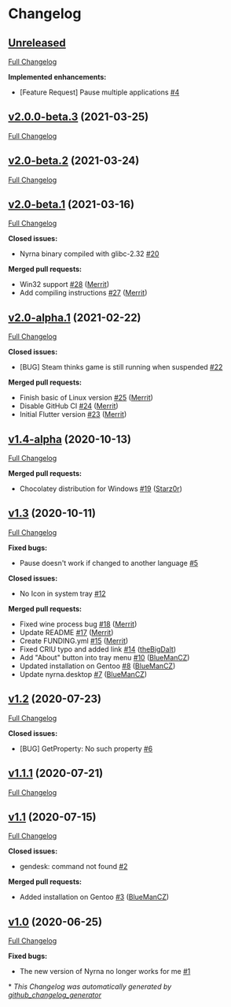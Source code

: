 # Changelog

## [Unreleased](https://github.com/Merrit/nyrna/tree/HEAD)

[Full Changelog](https://github.com/Merrit/nyrna/compare/v2.0.0-beta.3...HEAD)

**Implemented enhancements:**

- \[Feature Request\] Pause multiple applications [\#4](https://github.com/Merrit/nyrna/issues/4)

## [v2.0.0-beta.3](https://github.com/Merrit/nyrna/tree/v2.0.0-beta.3) (2021-03-25)

[Full Changelog](https://github.com/Merrit/nyrna/compare/v2.0-beta.2...v2.0.0-beta.3)

## [v2.0-beta.2](https://github.com/Merrit/nyrna/tree/v2.0-beta.2) (2021-03-24)

[Full Changelog](https://github.com/Merrit/nyrna/compare/v2.0-beta.1...v2.0-beta.2)

## [v2.0-beta.1](https://github.com/Merrit/nyrna/tree/v2.0-beta.1) (2021-03-16)

[Full Changelog](https://github.com/Merrit/nyrna/compare/v2.0-alpha.1...v2.0-beta.1)

**Closed issues:**

- Nyrna binary compiled with glibc-2.32 [\#20](https://github.com/Merrit/nyrna/issues/20)

**Merged pull requests:**

- Win32 support [\#28](https://github.com/Merrit/nyrna/pull/28) ([Merrit](https://github.com/Merrit))
- Add compiling instructions [\#27](https://github.com/Merrit/nyrna/pull/27) ([Merrit](https://github.com/Merrit))

## [v2.0-alpha.1](https://github.com/Merrit/nyrna/tree/v2.0-alpha.1) (2021-02-22)

[Full Changelog](https://github.com/Merrit/nyrna/compare/v1.4-alpha...v2.0-alpha.1)

**Closed issues:**

- \[BUG\] Steam thinks game is still running when suspended [\#22](https://github.com/Merrit/nyrna/issues/22)

**Merged pull requests:**

- Finish basic of Linux version [\#25](https://github.com/Merrit/nyrna/pull/25) ([Merrit](https://github.com/Merrit))
- Disable GitHub CI [\#24](https://github.com/Merrit/nyrna/pull/24) ([Merrit](https://github.com/Merrit))
- Initial Flutter version [\#23](https://github.com/Merrit/nyrna/pull/23) ([Merrit](https://github.com/Merrit))

## [v1.4-alpha](https://github.com/Merrit/nyrna/tree/v1.4-alpha) (2020-10-13)

[Full Changelog](https://github.com/Merrit/nyrna/compare/v1.3...v1.4-alpha)

**Merged pull requests:**

- Chocolatey distribution for Windows [\#19](https://github.com/Merrit/nyrna/pull/19) ([Starz0r](https://github.com/Starz0r))

## [v1.3](https://github.com/Merrit/nyrna/tree/v1.3) (2020-10-11)

[Full Changelog](https://github.com/Merrit/nyrna/compare/v1.2...v1.3)

**Fixed bugs:**

- Pause doesn't work if changed to another language [\#5](https://github.com/Merrit/nyrna/issues/5)

**Closed issues:**

- No Icon in system tray [\#12](https://github.com/Merrit/nyrna/issues/12)

**Merged pull requests:**

- Fixed wine process bug [\#18](https://github.com/Merrit/nyrna/pull/18) ([Merrit](https://github.com/Merrit))
- Update README [\#17](https://github.com/Merrit/nyrna/pull/17) ([Merrit](https://github.com/Merrit))
- Create FUNDING.yml [\#15](https://github.com/Merrit/nyrna/pull/15) ([Merrit](https://github.com/Merrit))
- Fixed CRIU typo and added link [\#14](https://github.com/Merrit/nyrna/pull/14) ([theBigDalt](https://github.com/theBigDalt))
- Add "About" button into tray menu [\#10](https://github.com/Merrit/nyrna/pull/10) ([BlueManCZ](https://github.com/BlueManCZ))
- Updated installation on Gentoo [\#8](https://github.com/Merrit/nyrna/pull/8) ([BlueManCZ](https://github.com/BlueManCZ))
- Update nyrna.desktop [\#7](https://github.com/Merrit/nyrna/pull/7) ([BlueManCZ](https://github.com/BlueManCZ))

## [v1.2](https://github.com/Merrit/nyrna/tree/v1.2) (2020-07-23)

[Full Changelog](https://github.com/Merrit/nyrna/compare/v1.1.1...v1.2)

**Closed issues:**

- \[BUG\] GetProperty: No such property [\#6](https://github.com/Merrit/nyrna/issues/6)

## [v1.1.1](https://github.com/Merrit/nyrna/tree/v1.1.1) (2020-07-21)

[Full Changelog](https://github.com/Merrit/nyrna/compare/v1.1...v1.1.1)

## [v1.1](https://github.com/Merrit/nyrna/tree/v1.1) (2020-07-15)

[Full Changelog](https://github.com/Merrit/nyrna/compare/v1.0...v1.1)

**Closed issues:**

- gendesk: command not found [\#2](https://github.com/Merrit/nyrna/issues/2)

**Merged pull requests:**

- Added installation on Gentoo [\#3](https://github.com/Merrit/nyrna/pull/3) ([BlueManCZ](https://github.com/BlueManCZ))

## [v1.0](https://github.com/Merrit/nyrna/tree/v1.0) (2020-06-25)

[Full Changelog](https://github.com/Merrit/nyrna/compare/2f109c6db3cfdc217ba580268aca5f758afd6f37...v1.0)

**Fixed bugs:**

- The new version of Nyrna no longer works for me [\#1](https://github.com/Merrit/nyrna/issues/1)



\* *This Changelog was automatically generated by [github_changelog_generator](https://github.com/github-changelog-generator/github-changelog-generator)*
